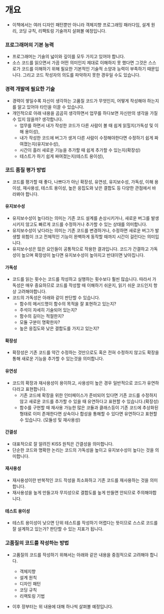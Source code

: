 # 개요

- 이책에서는 여러 디자인 패턴뿐만 아니라 객체지향 프로그래밍 패러다임, 설계 원리, 코딩 규칙, 리팩토링 기술까지 살펴볼 예정입니다.

### 프로그래머의 기본 능력

- 프로그래머는 기술의 넓이와 깊이를 모두 가지고 있어야 합니다.
- 소스 코드를 읽으면서 가끔 어떤 의미인지 제대로 이해하지 못 했다면 그것은 스스로가 코드를 이해하기 위해 필요한 기본적인 기술적 소양과 능력이 부족하기 때문입니다. 그리고 코드 작성자의 의도를 파악하지 못한 경우일 수도 있습니다.

### 경력 개발에 필요한 기술

- 경력이 쌓일수록 자신이 생각하는 고품질 코드가 무엇인지, 어떻게 작성해야 하는지를 알고 있어야 타인을 이끌 수 있습니다.
- 개인적으로 아래 내용을 곰곰히 생각하면서 업무를 하다보면 자신만의 생각을 가질 수 있지 않을까? 생각합니다.
  - 업무를 하면서 내가 작성한 코드가 다른 사람이 볼 때 쉽게 읽힐지(가독성 및 이해 용이성),
  - 내가 작성한 코드에 버그가 생겨 다른 사람이 수정해야한다면 수정하기 쉽게 짜여졌는지(유지보수성),
  - 시간이 흘러 새로운 기능을 추가할 때 쉽게 추가할 수 있는지(확장성)
  - 테스트가 하기 쉽게 짜여졌는지(테스트 용이성),

### 코드 품질 평가 방법

- 코드를 평가할 때 좋다, 나쁘다가 아닌 확장성, 유연성, 유지보수성, 가독성, 이해 용이성, 재사용성, 테스트 용이성, 높은 응집도와 낮은 결합도 등 다양한 관점에서 바라봐야 합니다.

#### 유지보수성

- 유지보수성이 높다라는 의미는 기존 코드 설계를 손상시키거나, 새로운 버그를 발생시키지 않고도 빠르게 코드를 수정하거나 추가할 수 있는 상태를 의미합니다.
- 유지보수성이 낮다라는 의미는 기존 코드를 변경하거나, 수정하면 새로운 버그가 발생할 위험이 크고 전체적인 기능이 완벽하게 동작할 때까지 시간이 걸린다는 의미입니다.
- 유지보수성은 많은 요인들이 공통적으로 작용한 결과입니다. 코드가 간결하고 가독성이 높으며 확장성이 높다면 유지보수성이 높아지고 반대이면 낮아집니다.

#### 가독성

- 코드를 읽는 횟수는 코드를 작성하고 실행하는 횟수보다 훨씬 많습니다. 따라서 가독성은 매우 중요하므로 코드를 작성할 때 이해하기 쉬운지, 읽기 쉬운 코드인지 항상 고려해야합니다.
- 코드의 가독성은 아래와 같이 판단할 수 있습니다.
  - 함수의 메서드명이 함수의 목적을 잘 표현하고 있는지?
  - 주석이 자세히 기술되어 있는지?
  - 함수의 길이는 적절한지?
  - 모듈 구분이 명확한자?
  - 높은 응집도와 낮은 결합도를 가지고 있는지?
 
#### 확장성

- 확장성은 기존 코드를 약간 수정하는 것만으로도 혹은 전혀 수정하지 않고도 확장을 통해 새로운 기능을 추가할 수 있는것을 의미합니다.

#### 유연성

- 코드의 확장과 재사용성이 용이하고, 사용성이 높은 경우 일반적으로 코드가 유연하다라고 표현합니다.
  - 기존 코드에 확장을 위한 인터페이스가 준비되어 있다면 기존 코드를 수정하지 않고 새로운 코드를 추가할 수 있을 때 유연하다고 표현할 수 있습니다.(확장성)
  - 함수를 구현할 때 재사용 가능한 많은 코듈과 클래스등이 기존 코드에 추상화된 형태로 이미 존재한다면 상속이나 합성을 통해할 수 있다면 유연하다고 표현할 수 있습니다. (모듈성 및 재사용성)

#### 간결성

- 대표적으로 잘 알려진 KISS 원칙은 간결성을 의미합니다.
- 단순한 코드와 명확한 논리는 코드의 가독성을 높이고 유지보수성이 높다는 것을 의미합니다.

#### 재사용성

- 재사용성이란 반복적인 코드 작성을 최소화하고 기존 코드를 재사용하는 것을 의미합니다.
- 재사용성을 높게 만들고자 무지성으로 결합도를 높게 만들면 안되므로 주의해야합니다.

#### 테스트 용이성

- 테스트 용이성이 낮으면 단위 테스트를 작성하기 어렵다는 뜻이므로 스스로 코드를 잘 설계하고 있는가? 판단할 수 있는 지표가 됩니다.

### 고품질의 코드를 작성하는 방법

- 고품질의 코드를 작성하기 위해서는 아래와 같은 내용을 중점적으로 고려해야 합니다.
  - 객체지향
  - 설계 원칙
  - 디자인 패턴
  - 코딩 규칙
  - 리랙토링 기법

- 이후 장부터는 위 내용에 대해 하나씩 살펴볼 예정입니다.


